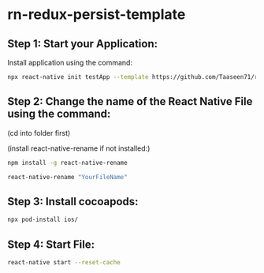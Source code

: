 # rn-redux-persist-template
## Step 1: Start your Application:

Install application using the command:
```bash
npx react-native init testApp --template https://github.com/Taaseen71/rn-redux-persist-template.git
```

## Step 2: Change the name of the React Native File using the command:

(cd into folder first)

(install react-native-rename if not installed:)
   ```bash
   npm install -g react-native-rename
   ```


```bash
react-native-rename "YourFileName"
```

## Step 3: Install cocoapods: 

```bash
npx pod-install ios/
```

## Step 4: Start File:

```bash
react-native start --reset-cache
```

